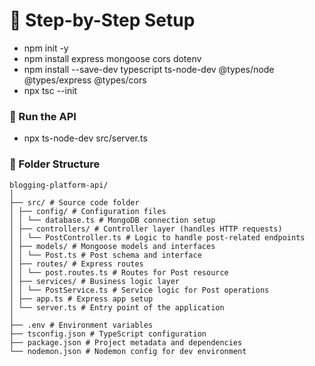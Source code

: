 # 🔧 Step-by-Step Setup

- npm init -y
- npm install express mongoose cors dotenv
- npm install --save-dev typescript ts-node-dev @types/node @types/express @types/cors
- npx tsc --init

### 🚀 Run the API

- npx ts-node-dev src/server.ts

### 📁 Folder Structure

```
blogging-platform-api/
│
├── src/ # Source code folder
│ ├── config/ # Configuration files
│ │ └── database.ts # MongoDB connection setup
│ ├── controllers/ # Controller layer (handles HTTP requests)
│ │ └── PostController.ts # Logic to handle post-related endpoints
│ ├── models/ # Mongoose models and interfaces
│ │ └── Post.ts # Post schema and interface
│ ├── routes/ # Express routes
│ │ └── post.routes.ts # Routes for Post resource
│ ├── services/ # Business logic layer
│ │ └── PostService.ts # Service logic for Post operations
│ ├── app.ts # Express app setup
│ └── server.ts # Entry point of the application
│
├── .env # Environment variables
├── tsconfig.json # TypeScript configuration
├── package.json # Project metadata and dependencies
└── nodemon.json # Nodemon config for dev environment
```
